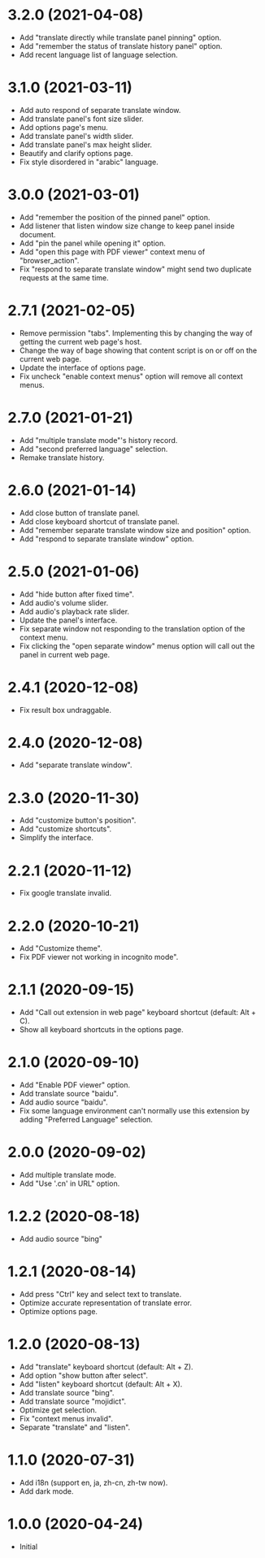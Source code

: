 # 3.2.0 (2021-04-08)
- Add "translate directly while translate panel pinning" option.
- Add "remember the status of translate history panel" option.
- Add recent language list of language selection.
# 3.1.0 (2021-03-11)
- Add auto respond of separate translate window.
- Add translate panel's font size slider.
- Add options page's menu.
- Add translate panel's width slider.
- Add translate panel's max height slider.
- Beautify and clarify options page.
- Fix style disordered in "arabic" language.
# 3.0.0 (2021-03-01)
- Add "remember the position of the pinned panel" option.
- Add listener that listen window size change to keep panel inside document.
- Add "pin the panel while opening it" option.
- Add "open this page with PDF viewer" context menu of "browser_action".
- Fix "respond to separate translate window" might send two duplicate requests at the same time.
# 2.7.1 (2021-02-05)
- Remove permission "tabs". Implementing this by changing the way of getting the current web page's host.
- Change the way of bage showing that content script is on or off on the current web page.
- Update the interface of options page.
- Fix uncheck "enable context menus" option will remove all context menus.
# 2.7.0 (2021-01-21)
- Add "multiple translate mode"'s history record.
- Add "second preferred language" selection.
- Remake translate history.
# 2.6.0 (2021-01-14)
- Add close button of translate panel.
- Add close keyboard shortcut of translate panel.
- Add "remember separate translate window size and position" option.
- Add "respond to separate translate window" option.
# 2.5.0 (2021-01-06)
- Add "hide button after fixed time".
- Add audio's volume slider.
- Add audio's playback rate slider.
- Update the panel's interface.
- Fix separate window not responding to the translation option of the context menu.
- Fix clicking the "open separate window" menus option will call out the panel in current web page.
# 2.4.1 (2020-12-08)
- Fix result box undraggable.
# 2.4.0 (2020-12-08)
- Add "separate translate window".
# 2.3.0 (2020-11-30)
- Add "customize button's position".
- Add "customize shortcuts".
- Simplify the interface.
# 2.2.1 (2020-11-12)
- Fix google translate invalid.
# 2.2.0 (2020-10-21)
- Add "Customize theme".
- Fix PDF viewer not working in incognito mode".
# 2.1.1 (2020-09-15)
- Add "Call out extension in web page" keyboard shortcut (default: Alt + C).
- Show all keyboard shortcuts in the options page.
# 2.1.0 (2020-09-10)
- Add "Enable PDF viewer" option.
- Add translate source "baidu".
- Add audio source "baidu".
- Fix some language environment can't normally use this extension by adding "Preferred Language" selection.
# 2.0.0 (2020-09-02)
- Add multiple translate mode.
- Add "Use '.cn' in URL" option.
# 1.2.2 (2020-08-18)
- Add audio source "bing"
# 1.2.1 (2020-08-14)
- Add press "Ctrl" key and select text to translate.
- Optimize accurate representation of translate error.
- Optimize options page.
# 1.2.0 (2020-08-13)
- Add "translate" keyboard shortcut (default: Alt + Z).
- Add option "show button after select".
- Add "listen" keyboard shortcut (default: Alt + X).
- Add translate source "bing".
- Add translate source "mojidict".
- Optimize get selection.
- Fix "context menus invalid".
- Separate "translate" and "listen".
# 1.1.0 (2020-07-31)
- Add i18n (support en, ja, zh-cn, zh-tw now).
- Add dark mode.
# 1.0.0 (2020-04-24)
- Initial